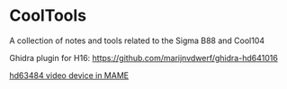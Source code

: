 # CoolTools

A collection of notes and tools related to the Sigma B88 and Cool104

Ghidra plugin for H16: https://github.com/marijnvdwerf/ghidra-hd641016

[hd63484 video device in MAME](https://github.com/mamedev/mame/blob/master/src/devices/video/hd63484.cpp)